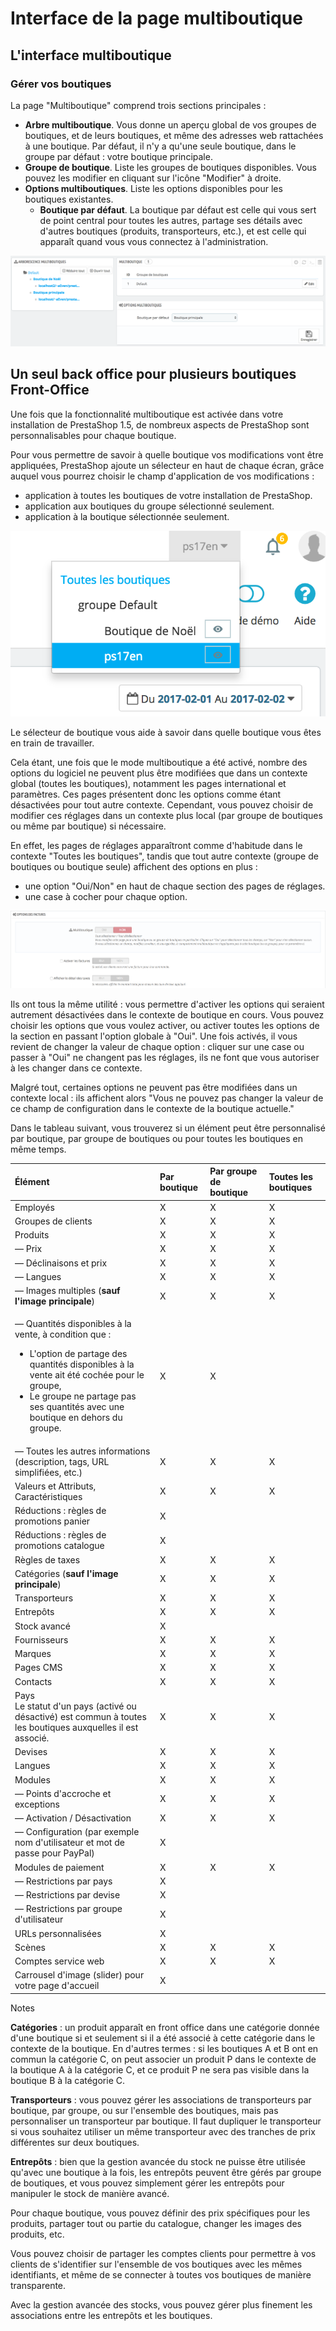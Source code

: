 # Interface de la page multiboutique

## L'interface multiboutique <a id="Interfacedelapagemultiboutique-L&apos;interfacemultiboutique"></a>

### Gérer vos boutiques <a id="Interfacedelapagemultiboutique-G&#xE9;rervosboutiques"></a>

La page "Multiboutique" comprend trois sections principales :

* **Arbre multiboutique**. Vous donne un aperçu global de vos groupes de boutiques, et de leurs boutiques, et même des adresses web rattachées à une boutique. Par défaut, il n'y a qu'une seule boutique, dans le groupe par défaut : votre boutique principale.
* **Groupe de boutique**. Liste les groupes de boutiques disponibles. Vous pouvez les modifier en cliquant sur l'icône "Modifier" à droite.
* **Options multiboutiques**. Liste les options disponibles pour les boutiques existantes.
  * **Boutique par défaut**. La boutique par défaut est celle qui vous sert de point central pour toutes les autres, partage ses détails avec d'autres boutiques \(produits, transporteurs, etc.\), et est celle qui apparaît quand vous vous connectez à l'administration.

![](../../.gitbook/assets/52625505.png)

## Un seul back office pour plusieurs boutiques Front-Office <a id="Interfacedelapagemultiboutique-UnseulbackofficepourplusieursboutiquesFront-Office"></a>

Une fois que la fonctionnalité multiboutique est activée dans votre installation de PrestaShop 1.5, de nombreux aspects de PrestaShop sont personnalisables pour chaque boutique.

Pour vous permettre de savoir à quelle boutique vos modifications vont être appliquées, PrestaShop ajoute un sélecteur en haut de chaque écran, grâce auquel vous pourrez choisir le champ d'application de vos modifications :

* application à toutes les boutiques de votre installation de PrestaShop.
* application aux boutiques du groupe sélectionné seulement.
* application à la boutique sélectionnée seulement.

![](../../.gitbook/assets/52625506.png)

Le sélecteur de boutique vous aide à savoir dans quelle boutique vous êtes en train de travailler.

Cela étant, une fois que le mode multiboutique a été activé, nombre des options du logiciel ne peuvent plus être modifiées que dans un contexte global \(toutes les boutiques\), notamment les pages international et paramètres. Ces pages présentent donc les options comme étant désactivées pour tout autre contexte. Cependant, vous pouvez choisir de modifier ces réglages dans un contexte plus local \(par groupe de boutiques ou même par boutique\) si nécessaire.

En effet, les pages de réglages apparaîtront comme d'habitude dans le contexte "Toutes les boutiques", tandis que tout autre contexte \(groupe de boutiques ou boutique seule\) affichent des options en plus :

* une option "Oui/Non" en haut de chaque section des pages de réglages.
* une case à cocher pour chaque option.

![](../../.gitbook/assets/57082010.png)

Ils ont tous la même utilité : vous permettre d'activer les options qui seraient autrement désactivées dans le contexte de boutique en cours. Vous pouvez choisir les options que vous voulez activer, ou activer toutes les options de la section en passant l'option globale à "Oui". Une fois activés, il vous revient de changer la valeur de chaque option : cliquer sur une case ou passer à "Oui" ne changent pas les réglages, ils ne font que vous autoriser à les changer dans ce contexte.

Malgré tout, certaines options ne peuvent pas être modifiées dans un contexte local : ils affichent alors "Vous ne pouvez pas changer la valeur de ce champ de configuration dans le contexte de la boutique actuelle."

Dans le tableau suivant, vous trouverez si un élément peut être personnalisé par boutique, par groupe de boutiques ou pour toutes les boutiques en même temps.

<table>
  <thead>
    <tr>
      <th style="text-align:left">&#xC9;l&#xE9;ment</th>
      <th style="text-align:left">Par boutique</th>
      <th style="text-align:left">Par groupe de boutique</th>
      <th style="text-align:left">Toutes les boutiques</th>
    </tr>
  </thead>
  <tbody>
    <tr>
      <td style="text-align:left">Employ&#xE9;s</td>
      <td style="text-align:left">X</td>
      <td style="text-align:left">X</td>
      <td style="text-align:left">X</td>
    </tr>
    <tr>
      <td style="text-align:left">Groupes de clients</td>
      <td style="text-align:left">X</td>
      <td style="text-align:left">X</td>
      <td style="text-align:left">X</td>
    </tr>
    <tr>
      <td style="text-align:left">Produits</td>
      <td style="text-align:left">X</td>
      <td style="text-align:left">X</td>
      <td style="text-align:left">X</td>
    </tr>
    <tr>
      <td style="text-align:left">&#x2014; Prix</td>
      <td style="text-align:left">X</td>
      <td style="text-align:left">X</td>
      <td style="text-align:left">X</td>
    </tr>
    <tr>
      <td style="text-align:left">&#x2014; D&#xE9;clinaisons et prix</td>
      <td style="text-align:left">X</td>
      <td style="text-align:left">X</td>
      <td style="text-align:left">X</td>
    </tr>
    <tr>
      <td style="text-align:left">&#x2014; Langues</td>
      <td style="text-align:left">X</td>
      <td style="text-align:left">X</td>
      <td style="text-align:left">X</td>
    </tr>
    <tr>
      <td style="text-align:left">&#x2014; Images multiples (<b>sauf l&apos;image principale</b>)</td>
      <td
      style="text-align:left">X</td>
        <td style="text-align:left">X</td>
        <td style="text-align:left">X</td>
    </tr>
    <tr>
      <td style="text-align:left">
        <p>&#x2014; Quantit&#xE9;s disponibles &#xE0; la vente, &#xE0; condition
          que :</p>
        <ul>
          <li>L&apos;option de partage des quantit&#xE9;s disponibles &#xE0; la vente
            ait &#xE9;t&#xE9; coch&#xE9;e pour le groupe,</li>
          <li>Le groupe ne partage pas ses quantit&#xE9;s avec une boutique en dehors
            du groupe.</li>
        </ul>
      </td>
      <td style="text-align:left">X</td>
      <td style="text-align:left">X</td>
      <td style="text-align:left"></td>
    </tr>
    <tr>
      <td style="text-align:left">&#x2014; Toutes les autres informations (description, tags, URL simplifi&#xE9;es,
        etc.)</td>
      <td style="text-align:left">X</td>
      <td style="text-align:left">X</td>
      <td style="text-align:left">X</td>
    </tr>
    <tr>
      <td style="text-align:left">Valeurs et Attributs, Caract&#xE9;ristiques</td>
      <td style="text-align:left">X</td>
      <td style="text-align:left">X</td>
      <td style="text-align:left">X</td>
    </tr>
    <tr>
      <td style="text-align:left">R&#xE9;ductions : r&#xE8;gles de promotions panier</td>
      <td style="text-align:left">X</td>
      <td style="text-align:left"></td>
      <td style="text-align:left"></td>
    </tr>
    <tr>
      <td style="text-align:left">R&#xE9;ductions : r&#xE8;gles de promotions catalogue</td>
      <td style="text-align:left">X</td>
      <td style="text-align:left"></td>
      <td style="text-align:left"></td>
    </tr>
    <tr>
      <td style="text-align:left">R&#xE8;gles de taxes</td>
      <td style="text-align:left">X</td>
      <td style="text-align:left">X</td>
      <td style="text-align:left">X</td>
    </tr>
    <tr>
      <td style="text-align:left">Cat&#xE9;gories (<b>sauf l&apos;image principale</b>)</td>
      <td style="text-align:left">X</td>
      <td style="text-align:left">X</td>
      <td style="text-align:left">X</td>
    </tr>
    <tr>
      <td style="text-align:left">Transporteurs</td>
      <td style="text-align:left">X</td>
      <td style="text-align:left">X</td>
      <td style="text-align:left">X</td>
    </tr>
    <tr>
      <td style="text-align:left">Entrep&#xF4;ts</td>
      <td style="text-align:left">X</td>
      <td style="text-align:left">X</td>
      <td style="text-align:left">X</td>
    </tr>
    <tr>
      <td style="text-align:left">Stock avanc&#xE9;</td>
      <td style="text-align:left">X</td>
      <td style="text-align:left"></td>
      <td style="text-align:left"></td>
    </tr>
    <tr>
      <td style="text-align:left">Fournisseurs</td>
      <td style="text-align:left">X</td>
      <td style="text-align:left">X</td>
      <td style="text-align:left">X</td>
    </tr>
    <tr>
      <td style="text-align:left">Marques</td>
      <td style="text-align:left">X</td>
      <td style="text-align:left">X</td>
      <td style="text-align:left">X</td>
    </tr>
    <tr>
      <td style="text-align:left">Pages CMS</td>
      <td style="text-align:left">X</td>
      <td style="text-align:left">X</td>
      <td style="text-align:left">X</td>
    </tr>
    <tr>
      <td style="text-align:left">Contacts</td>
      <td style="text-align:left">X</td>
      <td style="text-align:left">X</td>
      <td style="text-align:left">X</td>
    </tr>
    <tr>
      <td style="text-align:left">Pays
        <br />Le statut d&apos;un pays (activ&#xE9; ou d&#xE9;sactiv&#xE9;) est commun
        &#xE0; toutes les boutiques auxquelles il est associ&#xE9;.</td>
      <td style="text-align:left">X</td>
      <td style="text-align:left">X</td>
      <td style="text-align:left">X</td>
    </tr>
    <tr>
      <td style="text-align:left">Devises</td>
      <td style="text-align:left">X</td>
      <td style="text-align:left">X</td>
      <td style="text-align:left">X</td>
    </tr>
    <tr>
      <td style="text-align:left">Langues</td>
      <td style="text-align:left">X</td>
      <td style="text-align:left">X</td>
      <td style="text-align:left">X</td>
    </tr>
    <tr>
      <td style="text-align:left">Modules</td>
      <td style="text-align:left">X</td>
      <td style="text-align:left">X</td>
      <td style="text-align:left">X</td>
    </tr>
    <tr>
      <td style="text-align:left">&#x2014; Points d&apos;accroche et exceptions</td>
      <td style="text-align:left">X</td>
      <td style="text-align:left">X</td>
      <td style="text-align:left">X</td>
    </tr>
    <tr>
      <td style="text-align:left">&#x2014; Activation / D&#xE9;sactivation</td>
      <td style="text-align:left">X</td>
      <td style="text-align:left">X</td>
      <td style="text-align:left">X</td>
    </tr>
    <tr>
      <td style="text-align:left">&#x2014; Configuration (par exemple nom d&apos;utilisateur et mot de passe
        pour PayPal)</td>
      <td style="text-align:left">X</td>
      <td style="text-align:left"></td>
      <td style="text-align:left"></td>
    </tr>
    <tr>
      <td style="text-align:left">Modules de paiement</td>
      <td style="text-align:left">X</td>
      <td style="text-align:left">X</td>
      <td style="text-align:left">X</td>
    </tr>
    <tr>
      <td style="text-align:left">&#x2014; Restrictions par pays</td>
      <td style="text-align:left">X</td>
      <td style="text-align:left"></td>
      <td style="text-align:left"></td>
    </tr>
    <tr>
      <td style="text-align:left">&#x2014; Restrictions par devise</td>
      <td style="text-align:left">X</td>
      <td style="text-align:left"></td>
      <td style="text-align:left"></td>
    </tr>
    <tr>
      <td style="text-align:left">&#x2014; Restrictions par groupe d&apos;utilisateur</td>
      <td style="text-align:left">X</td>
      <td style="text-align:left"></td>
      <td style="text-align:left"></td>
    </tr>
    <tr>
      <td style="text-align:left">URLs personnalis&#xE9;es</td>
      <td style="text-align:left">X</td>
      <td style="text-align:left"></td>
      <td style="text-align:left"></td>
    </tr>
    <tr>
      <td style="text-align:left">Sc&#xE8;nes</td>
      <td style="text-align:left">X</td>
      <td style="text-align:left">X</td>
      <td style="text-align:left">X</td>
    </tr>
    <tr>
      <td style="text-align:left">Comptes service web</td>
      <td style="text-align:left">X</td>
      <td style="text-align:left">X</td>
      <td style="text-align:left">X</td>
    </tr>
    <tr>
      <td style="text-align:left">Carrousel d&apos;image (slider) pour votre page d&apos;accueil</td>
      <td
      style="text-align:left">X</td>
        <td style="text-align:left"></td>
        <td style="text-align:left"></td>
    </tr>
  </tbody>
</table>

Notes

**Catégories** : un produit apparaît en front office dans une catégorie donnée d'une boutique si et seulement si il a été associé à cette catégorie dans le contexte de la boutique. En d'autres termes : si les boutiques A et B ont en commun la catégorie C, on peut associer un produit P dans le contexte de la boutique A à la catégorie C, et ce produit P ne sera pas visible dans la boutique B à la catégorie C.

**Transporteurs** : vous pouvez gérer les associations de transporteurs par boutique, par groupe, ou sur l'ensemble des boutiques, mais pas personnaliser un transporteur par boutique. Il faut dupliquer le transporteur si vous souhaitez utiliser un même transporteur avec des tranches de prix différentes sur deux boutiques.

**Entrepôts** : bien que la gestion avancée du stock ne puisse être utilisée qu'avec une boutique à la fois, les entrepôts peuvent être gérés par groupe de boutiques, et vous pouvez simplement gérer les entrepôts pour manipuler le stock de manière avancé.

Pour chaque boutique, vous pouvez définir des prix spécifiques pour les produits, partager tout ou partie du catalogue, changer les images des produits, etc.

Vous pouvez choisir de partager les comptes clients pour permettre à vos clients de s'identifier sur l'ensemble de vos boutiques avec les mêmes identifiants, et même de se connecter à toutes vos boutiques de manière transparente.

Avec la gestion avancée des stocks, vous pouvez gérer plus finement les associations entre les entrepôts et les boutiques.

